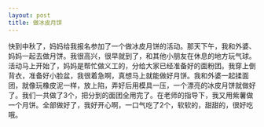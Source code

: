 ```yaml
---
layout: post
title: 做冰皮月饼
---
```



快到中秋了，妈妈给我报名参加了一个做冰皮月饼的活动。那天下午，我和外婆、妈妈一起去做月饼。我很高兴，很早就到了，和其他小朋友在休息的地方玩气球。活动马上开始了，妈妈是帮忙做义工的，分给大家已经准备好的面粉团。我穿上倒背衣，准备好小脸盆，我很着急啊，真想马上就能做好月饼。我和外婆一起揉面团，就像玩橡皮泥一样，放上陷，弄好后用模具一压，一个漂亮的冰皮月饼就做好了。我们一共做了3个，把分到的面团全用完了。在老师的指导下，我又用紫薯做一个月饼。全部做好了，我好开心啊，一口气吃了2个，软软的，甜甜的，很好吃哦。
